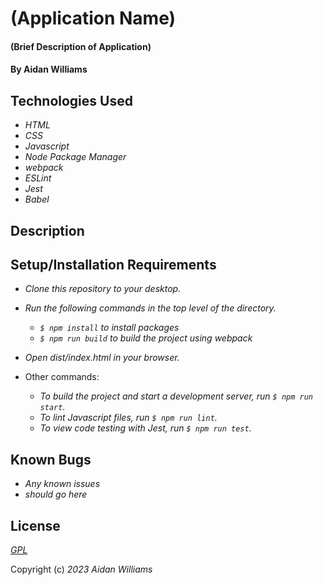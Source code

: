# (Application Name)

#### (Brief Description of Application)

#### By Aidan Williams

## Technologies Used

* _HTML_
* _CSS_
* _Javascript_
* _Node Package Manager_
* _webpack_
* _ESLint_
* _Jest_
* _Babel_

## Description

## Setup/Installation Requirements

* _Clone this repository to your desktop._
* _Run the following commands in the top level of the directory._
  * _`$ npm install` to install packages_
  * _`$ npm run build` to build the project using webpack_
* _Open dist/index.html in your browser._

* Other commands:
  * _To build the project and start a development server, run `$ npm run start`._
  * _To lint Javascript files, run `$ npm run lint`._
  * _To view code testing with Jest, run `$ npm run test`._

## Known Bugs

* _Any known issues_
* _should go here_

## License

_[GPL](https://en.wikipedia.org/wiki/GNU_General_Public_License)_

Copyright (c) _2023_ _Aidan Williams_